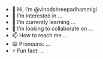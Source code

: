 - 👋 Hi, I’m @vinodshreepadhammigi
- 👀 I’m interested in ...
- 🌱 I’m currently learning ...
- 💞️ I’m looking to collaborate on ...
- 📫 How to reach me ...
- 😄 Pronouns: ...
- ⚡ Fun fact: ...

<!---
vinodshreepadhammigi/vinodshreepadhammigi is a ✨ special ✨ repository because its `README.md` (this file) appears on your GitHub profile.
You can click the Preview link to take a look at your changes.
--->
